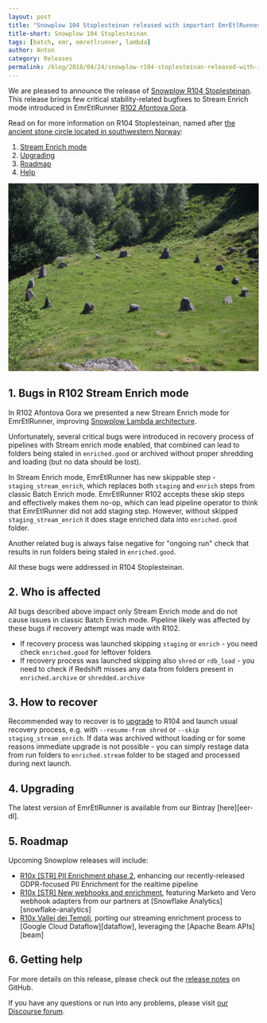 ```yaml
---
layout: post
title: "Snowplow 104 Stoplesteinan released with important EmrEtlRunner bugfixes"
title-short: Snowplow 104 Stoplesteinan
tags: [batch, emr, emretlrunner, lambda]
author: Anton
category: Releases
permalink: /blog/2018/04/24/snowplow-r104-stoplesteinan-released-with-important-bugfixes/
---
```


We are pleased to announce the release of [Snowplow R104 Stoplesteinan][release-notes].
This release brings few critical stability-related bugfixes to Stream Enrich mode introduced in EmrEtlRunner [R102 Afontova Gora][r102-post].

Read on for more information on R104 Stoplesteinan, named after [the ancient stone circle located in southwestern Norway][stoplesteinan]:

<!--more-->

1. [Stream Enrich mode](#se-mode)
4. [Upgrading](#upgrading)
5. [Roadmap](#roadmap)
6. [Help](#help)

![stoplesteinan][stoplesteinan-img]

<h2 id="se-mode">1. Bugs in R102 Stream Enrich mode</h2>

In R102 Afontova Gora we presented a new Stream Enrich mode for EmrEtlRunner, improving [Snowplow Lambda architecture][discourse-lambda-architecture].

Unfortunately, several critical bugs were introduced in recovery process of pipelines with Stream enrich mode enabled, that combined can lead to folders being staled in `enriched.good` or archived without proper shredding and loading (but no data should be lost).

In Stream Enrich mode, EmrEtlRunner has new skippable step - `staging_stream_enrich`, which replaces both `staging` and `enrich` steps from classic Batch Enrich mode.
EmrEtlRunner R102 accepts these skip steps and effectively makes them no-op, which can lead pipeline operator to think that EmrEtlRunner did not add staging step.
However, without skipped `staging_stream_enrich` it does stage enriched data into `enriched.good` folder.

Another related bug is always false negative for "ongoing run" check that results in run folders being staled in `enriched.good`.

All these bugs were addressed in R104 Stoplesteinan.

<h2 id="affected">2. Who is affected</h2>

All bugs described above impact only Stream Enrich mode and do not cause issues in classic Batch Enrich mode.
Pipeline likely was affected by these bugs if recovery attempt was made with R102.

* If recovery process was launched skipping `staging` or `enrich` - you need check `enriched.good` for leftover folders
* If recovery process was launched skipping also `shred` or `rdb_load` - you need to check if Redshift misses any data from folders present in `enriched.archive` or `shredded.archive`

<h2 id="recovery">3. How to recover</h2>

Recommended way to recover is to [upgrade](#upgrading) to R104 and launch usual recovery process, e.g. with `--resume-from shred` or `--skip staging_stream_enrich`.
If data was archived without loading or for some reasons immediate upgrade is not possible - you can simply restage data from run folders to `enriched.stream` folder to be staged and processed during next launch.

<h2 id="upgrading">4. Upgrading</h2>

The latest version of EmrEtlRunner is available from our Bintray [here][eer-dl].

<h2 id="roadmap">5. Roadmap</h2>

Upcoming Snowplow releases will include:

* [R10x [STR] PII Enrichment phase 2][r10x-pii], enhancing our recently-released GDPR-focused PII
  Enrichment for the realtime pipeline
* [R10x [STR] New webhooks and enrichment][r10x-ms], featuring Marketo and Vero webhook adapters from our partners at [Snowflake Analytics][snowflake-analytics]
* [R10x Vallei dei Templi][r10x-str], porting our streaming enrichment process to
  [Google Cloud Dataflow][dataflow], leveraging the [Apache Beam APIs][beam]


<h2 id="help">6. Getting help</h2>

For more details on this release, please check out the [release notes][release-notes] on GitHub.

If you have any questions or run into any problems, please visit [our Discourse forum][discourse].

[stoplesteinan]: https://en.wikipedia.org/wiki/Stoplesteinan
[stoplesteinan-img]: /assets/img/blog/2018/04/stoplesteinan.jpg

[r102-post]: https://snowplowanalytics.com/blog/2018/04/03/snowplow-r102-afontova-gora-with-emretlrunner-improvements/

[discourse-lambda-architecture]: https://discourse.snowplowanalytics.com/t/how-to-setup-a-lambda-architecture-for-snowplow/249

[eer-ddl]: http://dl.bintray.com/snowplow/snowplow-generic/snowplow_emr_r104_stoplesteinan.zip

[r10x-pii]: https://github.com/snowplow/snowplow/milestone/153
[r10x-str]: https://github.com/snowplow/snowplow/milestone/151
[r10x-ms]: https://github.com/snowplow/snowplow/milestone/158

[release-notes]: https://github.com/snowplow/snowplow/releases/tag/r104-stoplesteinan
[discourse]: http://discourse.snowplowanalytics.com/
